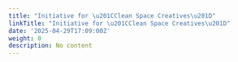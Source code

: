 ```yaml
---
title: "Initiative for \u201CClean Space Creatives\u201D"
linkTitle: "Initiative for \u201CClean Space Creatives\u201D"
date: '2025-04-29T17:09:00Z'
weight: 0
description: No content
---
```



